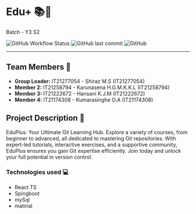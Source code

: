 # Edu+ 📚🏫

Batch - Y3 S2

![GitHub Workflow Status](https://img.shields.io/github/workflow/status/user/repository/CI?style=flat-square)
![GitHub last commit](https://img.shields.io/github/last-commit/user/repository?style=flat-square)
![GitHub](https://img.shields.io/github/license/user/repository?style=flat-square)

---

## Team Members 🤝

- **Group Leader:** IT21277054 - Shiraz M.S (IT21277054)
- **Member 2:** IT21258794 - Karunasena H.G.M.K.K.L (IT21258794)
- **Member 3:** IT21222672 - Hansani K.J.M (IT21222672)
- **Member 4:** IT21174308 - Kumarasinghe O.A (IT21174308)

## Project Description 📝
EduPlus: Your Ultimate Git Learning Hub. Explore a variety of courses, from beginner to advanced, all dedicated to mastering Git repositories. With expert-led tutorials, interactive exercises, and a supportive community, EduPlus ensures you gain Git expertise efficiently. Join today and unlock your full potential in version control.

### Technologies used 💻
- React TS
- Spingboot
- mySql
- matirial
